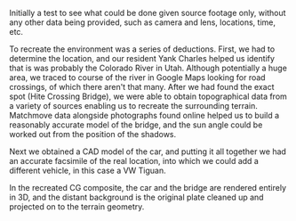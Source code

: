 Initially a test to see what could be done given source footage only, without any other data being provided, such as camera and lens, locations, time, etc.

To recreate the environment was a series of deductions. First, we had to determine the location, and our resident Yank Charles helped us identify that is was probably the Colorado River in Utah. Although potentially a huge area, we traced to course of the river in Google Maps looking for road crossings, of which there aren't that many. After we had found the exact spot (Hite Crossing Bridge), we were able to obtain topographical data from a variety of sources enabling us to recreate the surrounding terrain. Matchmove data alongside photographs found online helped us to build a reasonably accurate model of the bridge, and the sun angle could be worked out from the position of the shadows.

Next we obtained a CAD model of the car, and putting it all together we had an accurate facsimile of the real location, into which we could add a different vehicle, in this case a VW Tiguan.

In the recreated CG composite, the car and the bridge are rendered entirely in 3D, and the distant background is the original plate cleaned up and projected on to the terrain geometry.